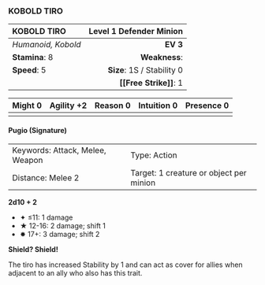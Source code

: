 ### KOBOLD TIRO

| KOBOLD TIRO        | **Level 1 Defender Minion** |
| :----------------- | --------------------------: |
| *Humanoid, Kobold* |                    **EV 3** |
| **Stamina**: 8     |               **Weakness**: |
| **Speed**: 5       |  **Size**: 1S / Stability 0 |
|                    |      **[[Free Strike]]**: 1 |

| **Might** 0 | **Agility** +2 | **Reason** 0 | **Intuition** 0 | **Presence** 0 |
| ----------- | -------------- | ------------ | --------------- | -------------- |
|             |                |              |                 |                |

#### Pugio (Signature)

|                                 |                                         |
| :------------------------------ | :-------------------------------------- |
| Keywords: Attack, Melee, Weapon | Type: Action                            |
| Distance: Melee 2               | Target: 1 creature or object per minion |

**2d10 + 2**

- ✦ ≤11: 1 damage
- ★ 12-16: 2 damage; shift 1
- ✸ 17+: 3 damage; shift 2

**Shield? Shield!**

The tiro has increased Stability by 1 and can act as cover for allies when adjacent to an ally who also has this trait.
